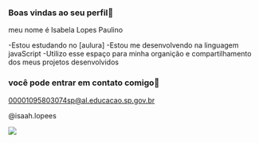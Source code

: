 ###  Boas vindas ao seu perfil💙

meu nome é Isabela Lopes Paulino

-Estou estudando no [aulura] 
-Estou me desenvolvendo na linguagem javaScript
-Utilizo esse espaço para minha organição e compartilhamento dos meus projetos desenvolvidos 

### você pode entrar em contato comigo📧

00001095803074sp@al.educacao.sp.gov.br

@isaah.lopees


![](https://media1.tenor.com/m/IIxvyrhdmJEAAAAC/love-hearts.gif)

